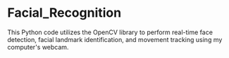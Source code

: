 # Facial_Recognition
This Python code utilizes the OpenCV library to perform real-time face detection, facial landmark identification, and movement tracking using my computer's webcam.
